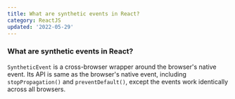 ```yaml
---
title: What are synthetic events in React?
category: ReactJS
updated: '2022-05-29'
---
```


### What are synthetic events in React?

`SyntheticEvent` is a cross-browser wrapper around the browser's native event. Its API is same as the browser's native event, including `stopPropagation()` and `preventDefault()`, except the events work identically across all browsers.
